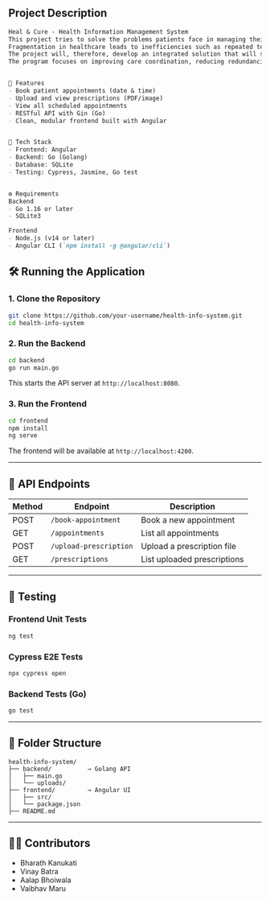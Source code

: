 ## Project Description
```markdown
Heal & Cure - Health Information Management System
This project tries to solve the problems patients face in managing their health information across multiple platforms and providers.
Fragmentation in healthcare leads to inefficiencies such as repeated testing, misunderstandings, and treatment delays, impacting health outcomes.
The project will, therefore, develop an integrated solution that will streamline communication between healthcare professionals and empower patients with a centralized system to manage appointments, prescriptions, and health metrics.
The program focuses on improving care coordination, reducing redundancies, and generally enhancing the outcome for the patient.


🚀 Features
- Book patient appointments (date & time)
- Upload and view prescriptions (PDF/image)
- View all scheduled appointments
- RESTful API with Gin (Go)
- Clean, modular frontend built with Angular


🧰 Tech Stack
- Frontend: Angular
- Backend: Go (Golang)
- Database: SQLite
- Testing: Cypress, Jasmine, Go test


⚙️ Requirements
Backend
- Go 1.16 or later
- SQLite3

Frontend
- Node.js (v14 or later)
- Angular CLI (`npm install -g @angular/cli`)


```
## 🛠️ Running the Application

### 1. Clone the Repository

```bash
git clone https://github.com/your-username/health-info-system.git
cd health-info-system
```

### 2. Run the Backend

```bash
cd backend
go run main.go
```

This starts the API server at `http://localhost:8080`.

### 3. Run the Frontend

```bash
cd frontend
npm install
ng serve
```

The frontend will be available at `http://localhost:4200`.

---

## 🎯 API Endpoints

| Method | Endpoint               | Description                |
|--------|------------------------|----------------------------|
| POST   | `/book-appointment`    | Book a new appointment     |
| GET    | `/appointments`        | List all appointments      |
| POST   | `/upload-prescription` | Upload a prescription file |
| GET    | `/prescriptions`       | List uploaded prescriptions|

---

## 🧪 Testing

### Frontend Unit Tests

```bash
ng test
```

### Cypress E2E Tests

```bash
npx cypress open
```

### Backend Tests (Go)

```bash
go test
```

---

## 📁 Folder Structure

```
health-info-system/
├── backend/          → Golang API
│   ├── main.go
│   └── uploads/
├── frontend/         → Angular UI
│   ├── src/
│   └── package.json
├── README.md
```

---

## 🧑‍💻 Contributors

- Bharath Kanukati
- Vinay Batra
- Aalap Bhoiwala
- Vaibhav Maru

